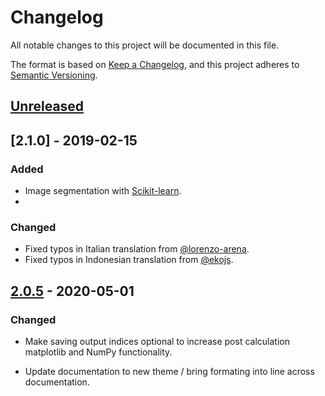 # Changelog

All notable changes to this project will be documented in this file.

The format is based on [Keep a Changelog](https://keepachangelog.com/en/1.0.0/),
and this project adheres to [Semantic Versioning](https://semver.org/spec/v2.0.0.html).

## [Unreleased]

## [2.1.0] - 2019-02-15

### Added

- Image segmentation with [Scikit-learn](https://scikit-image.org/).
- 

### Changed
- Fixed typos in Italian translation from [@lorenzo-arena](https://github.com/lorenzo-arena).
- Fixed typos in Indonesian translation from [@ekojs](https://github.com/ekojs).

## [2.0.5] - 2020-05-01

### Changed 

- Make saving output indices optional to increase post calculation matplotlib 
  and NumPy functionality.

- Update documentation to new theme / bring formating into line across documentation.

[Unreleased]: https://github.com/ocsmit/rindcalc/compare/2.0.5...master
[2.0.5]: https://github.com/ocsmit/rindcalc/compare/2.0.4...2.0.5
